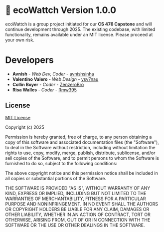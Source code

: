 
# 🌿 ecoWattch Version 1.0.0

ecoWattch is a group project initiated for our **CS 476 Capstone** and will continue development through 2025. The existing codebase, with limited functionality, remains available under an MIT license. Please proceed at your own risk.

# Developers

* **Avnish** - *Web Dev, Coder* - [avnishsinha](https://github.com/avnishsinha)
* **Valentino Valero** - *Web Design* - [vsv7nau](https://github.com/vsv7nauhttps://github.com/vsv7nau)
* **Collin Boyer** - *Coder* - [ZenzeroBro](https://github.com/ZenzeroBro)
* **Risa Walles** - *Coder* - [Rmw395](https://github.com/rmw395)

## License

[MIT License](https://choosealicense.com/licenses/mit/)

Copyright (c) 2025 

Permission is hereby granted, free of charge, to any person obtaining a copy
of this software and associated documentation files (the "Software"), to deal
in the Software without restriction, including without limitation the rights
to use, copy, modify, merge, publish, distribute, sublicense, and/or sell
copies of the Software, and to permit persons to whom the Software is
furnished to do so, subject to the following conditions:

The above copyright notice and this permission notice shall be included in all
copies or substantial portions of the Software.

THE SOFTWARE IS PROVIDED "AS IS", WITHOUT WARRANTY OF ANY KIND, EXPRESS OR
IMPLIED, INCLUDING BUT NOT LIMITED TO THE WARRANTIES OF MERCHANTABILITY,
FITNESS FOR A PARTICULAR PURPOSE AND NONINFRINGEMENT. IN NO EVENT SHALL THE
AUTHORS OR COPYRIGHT HOLDERS BE LIABLE FOR ANY CLAIM, DAMAGES OR OTHER
LIABILITY, WHETHER IN AN ACTION OF CONTRACT, TORT OR OTHERWISE, ARISING FROM,
OUT OF OR IN CONNECTION WITH THE SOFTWARE OR THE USE OR OTHER DEALINGS IN THE
SOFTWARE.
